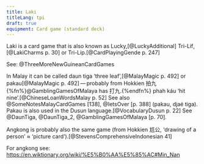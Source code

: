 ```yaml
---
title: Laki
titleLang: tpi
draft: true
equipment: Card game (standard deck)
---
```


<span class="aka noun" lang="tpi">Laki</span> is a card game that is also known as <span class="aka">Lucky</span>,[@LuckyAdditional] <span class="aka noun" lang="tpi">Tri-Lif</span>,[@LakiCharms p. 30] or <span class="aka noun" lang="tpi">Tri-Lip</span>.[@CardPlayingGende p. 247]

See: @ThreeMoreNewGuineanCardGames

In Malay it can be called <span lang="ms" class="aka">daun tiga</span> ‘three leaf’,[@MalayMagic p. 492] or <span lang="ms" class="aka">pakau</span>[@MalayMagic p. 492] — probably from Hokkien <span lang="nan" class="aka">拍九</span>{%fn%}@GamblingGamesOfMalaya has <span lang="nan" class="aka">打九</span>.{%endfn%} <span lang="nan-Latn" class="aka">phah káu</span> ‘hit nine’.[@ChineseLoanWordsMalay p. 52] See also @SomeNotesMalayCardGames [138], @IetsOver [p. 388] (pakau, djaé tiga). Pakau is also used in the Dusun language.[@VocabularyDusun p. 22] See @DaunTiga, @DaunTiga_2, @GamblingGamesOfMalaya [p. 70].

<span lang="id" class="aka noun">Angkong</span> is probably also the same game (from Hokkien <span lang="nan-Latn">尪公</span>, ‘drawing of a person’ ≈ ‘picture card’).[@StevensComprehensiveIndonesian 41]

For angkong see: https://en.wiktionary.org/wiki/%E5%B0%AA%E5%85%AC#Min_Nan
